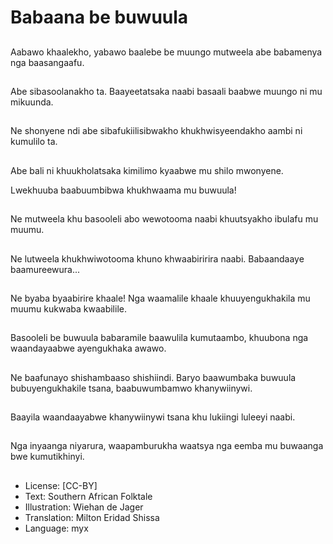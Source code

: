 # Babaana be buwuula

##
Aabawo khaalekho,
yabawo baalebe be
muungo mutweela abe
babamenya nga
baasangaafu.

##
Abe sibasoolanakho ta.
Baayeetatsaka naabi
basaali baabwe
muungo ni mu
mikuunda.

##
Ne shonyene ndi abe
sibafukiilisibwakho
khukhwisyeendakho
aambi ni kumulilo ta.

##
Abe bali ni
khuukholatsaka
kimilimo kyaabwe mu
shilo mwonyene.

Lwekhuuba baabuumbibwa khukhwaama
mu buwuula!

##
Ne mutweela khu
basooleli abo
wewotooma naabi
khuutsyakho ibulafu mu
muumu.

##
Ne lutweela
khukhwiwotooma
khuno khwaabiririra
naabi. Babaandaaye
baamureewura...

##
Ne byaba byaabirire
khaale! Nga waamalile
khaale
khuuyengukhakila mu
muumu kukwaba
kwaabilile.

##
Basooleli be buwuula
babaramile baawulila
kumutaambo,
khuubona nga
waandayaabwe
ayengukhaka awawo.

##
Ne baafunayo
shishambaaso
shishiindi. Baryo
baawumbaka buwuula
bubuyengukhakile
tsana,
baabuwumbamwo
khanywiinywi.

##
Baayila waandaayabwe
khanywiinywi tsana khu
lukiingi luleeyi naabi.

##
Nga inyaanga niyarura,
waapamburukha
waatsya nga eemba mu
buwaanga bwe
kumutikhinyi.

##
* License: [CC-BY]
* Text: Southern African Folktale
* Illustration: Wiehan de Jager
* Translation: Milton Eridad Shissa
* Language: myx
